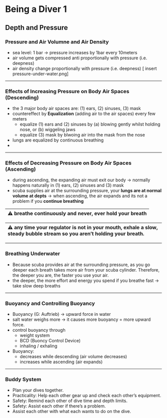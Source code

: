 # Being a Diver 1

## Depth and Pressure

### Pressure and Air Volumne and Air Density
- sea level: 1 bar → pressure increases by 1bar every 10meters
- air volume gets compressed anti proportionally with pressure (i.e. deepness)
- air density change proportionally with pressure (i.e. deepness)
[ insert pressure-under-water.png]

----------
### Effects of Increasing Pressure on Body Air Spaces (Descending)
- the 3 major body air spaces are: (1) ears, (2) sinuses, (3) mask
- countereffect by **Equalization** (adding air to the air spaces) every few meters
	- equalize (1) ears and (2) sinuses by (a) blowing gently whilst holding nose, or (b) wiggeling jaws
	- equalize (3) mask by blwoing air into the mask from the nose
- lungs are equalized by continuous breathing
- 
----------
### Effects of Decreasing Pressure on Body Air Spaces (Ascending)
- during ascending, the expanding air must exit our body → normally happens naturally in  (1) ears, (2) sinuses and (3) mask
- scuba supplies air at the surrounding pressure, your **lungs are at normal volume at depts** → when ascending, the air expands and its not a problem if you **continue breathing**

|:warning: breathe continuously and never, ever hold your breath|
|:--|

|:warning: any time your regulator is not in your mouth, exhale a slow, steady bubble stream so you aren’t holding your breath.|
|:--|

----------
### Breathing Underwater
- Because scuba provides air at the surrounding pressure, as you go deeper each breath takes more air from your scuba cylinder. Therefore, the deeper you are, the faster you use your air.
- the deeper, the more effort and energy you spend if you breathe fast → take slow deep breaths

----------
### Buoyancy and Controlling Buoyancy
- Buoyancy (G: Auftrieb) → upward force in water
- salt water weighs more → it causes more buoyancy = more upward force.
- control buoyancy through
	- weight system
	- BCD (Buoncy Control Device)
	- inhaling / exhaling
- Buoyancy:
	-  decreases while descending (air volume decreases)
	-  increases while ascending (air expands)

----------
### Buddy System
-   Plan your dives together.
-   Practicality: Help each other gear up and check each other’s equipment.
-   Safety: Remind each other of dive time and depth limits.
-   Safety: Assist each other if there’s a problem.
-   Assist each other with what each wants to do on the dive.